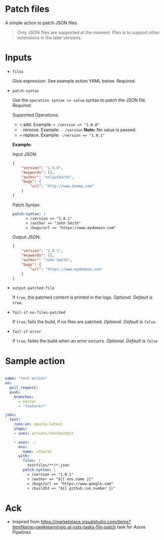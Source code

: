 # Patch files

A simple action to patch JSON files.

> Only JSON files are supported at the moment. Plan is to support other extensions in the later versions.

# Inputs

- `files`
   
   Glob expression. See example action YAML below. *Required.*

- `patch-syntax` 
    
    Use the `operation syntax => value` syntax to patch the JSON file. *Required.* 

    Supported Operations:
    - `+` add. Example:  `+ /version => "1.0.0"`
    - `-` remove. Example: `- /version` **Note:** No value is passed.
    - `=` replace. Example: `-/version => "1.0.1"`

    **Example**:
    
    Input JSON:
    ```json
    {
        "version": "1.0.0",
        "keywords": [],
        "author": "onlyutkarsh",
        "bugs": {
            "url": "http://www.dummy.com"
        }
    }
    ```
    Patch Syntax:
    ```yaml
    patch-syntax: |
          = /version => "1.0.1"
          + /author => "John Smith"
          = /bugs/url => "https://www.mydomain.com"
    ```
    Output JSON:
    ```json
    {
        "version": "1.0.1",
        "keywords": [],
        "author": "John Smith",
        "bugs": {
            "url": "https://www.mydomain.com"
        }
    }
    ```
- `output-patched-file`

    If `true`, the patched content is printed in the logs. *Optional. Default is `true`*. 

- `fail-if-no-files-patched`

    If `true`, fails the build, if no files are patched. *Optional. Default is `false`*. 

- `fail-if-error`

    If `true`, failes the build when an error occurrs. *Optional. Default is `false`* 

# Sample action

```yaml

name: "test action"
on:
  pull_request:
  push:
    branches:
      - master
      - 'feature/*'

jobs:
  test:
    runs-on: ubuntu-latest
    steps:
    - uses: actions/checkout@v1

    - uses: ./
      env:
        name: utkarsh
      with:
        files: |
          testfiles/**/*.json
        patch-syntax: |
          = /version => "1.0.1"
          + /author => "${{ env.name }}"
          = /bugs/url => "https://www.google.com"
          + /buildId => "${{ github.run_number }}"

```

# Ack

- Inspired from https://marketplace.visualstudio.com/items?itemName=geeklearningio.gl-vsts-tasks-file-patch task for Azure Pipelines